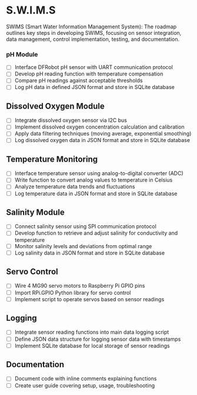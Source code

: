 # S.W.I.M.S

SWIMS (Smart Water Information Management System): The roadmap outlines key steps in developing SWIMS, focusing on sensor integration, data management, control implementation, testing, and documentation.

### pH Module
- [ ] Interface DFRobot pH sensor with UART communication protocol
- [ ] Develop pH reading function with temperature compensation
- [ ] Compare pH readings against acceptable thresholds
- [ ] Log pH data in defined JSON format and store in SQLite database

## Dissolved Oxygen Module
- [ ] Integrate dissolved oxygen sensor via I2C bus
- [ ] Implement dissolved oxygen concentration calculation and calibration
- [ ] Apply data filtering techniques (moving average, exponential smoothing)
- [ ] Log dissolved oxygen data in JSON format and store in SQLite database

## Temperature Monitoring
- [ ] Interface temperature sensor using analog-to-digital converter (ADC)
- [ ] Write function to convert analog values to temperature in Celsius
- [ ] Analyze temperature data trends and fluctuations
- [ ] Log temperature data in JSON format and store in SQLite database

## Salinity Module
- [ ] Connect salinity sensor using SPI communication protocol
- [ ] Develop function to retrieve and adjust salinity for conductivity and temperature
- [ ] Monitor salinity levels and deviations from optimal range
- [ ] Log salinity data in JSON format and store in SQLite database

## Servo Control
- [ ] Wire 4 MG90 servo motors to Raspberry Pi GPIO pins
- [ ] Import RPi.GPIO Python library for servo control
- [ ] Implement script to operate servos based on sensor readings

## Logging
- [ ] Integrate sensor reading functions into main data logging script
- [ ] Define JSON data structure for logging sensor data with timestamps
- [ ] Implement SQLite database for local storage of sensor readings

## Documentation
- [ ] Document code with inline comments explaining functions
- [ ] Create user guide covering setup, usage, troubleshooting
